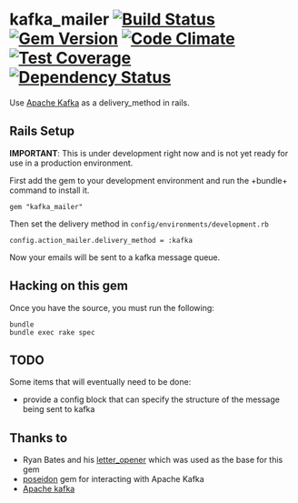 # kafka_mailer [![Build Status](https://travis-ci.org/ejhayes/kafka_mailer.svg?branch=master)](https://travis-ci.org/ejhayes/kafka_mailer) [![Gem Version](https://badge.fury.io/rb/kafka_mailer.svg)](http://badge.fury.io/rb/kafka_mailer) [![Code Climate](https://codeclimate.com/github/ejhayes/kafka_mailer/badges/gpa.svg)](https://codeclimate.com/github/ejhayes/kafka_mailer) [![Test Coverage](https://codeclimate.com/github/ejhayes/kafka_mailer/badges/coverage.svg)](https://codeclimate.com/github/ejhayes/kafka_mailer) [![Dependency Status](https://gemnasium.com/ejhayes/kafka_mailer.svg)](https://gemnasium.com/ejhayes/kafka_mailer) 

Use [Apache Kafka](http://kafka.apache.org/) as a delivery_method in rails.

## Rails Setup

**IMPORTANT**: This is under development right now and is not yet ready for use in a production environment.

First add the gem to your development environment and run the +bundle+ command to install it.

    gem "kafka_mailer"

Then set the delivery method in `config/environments/development.rb`

    config.action_mailer.delivery_method = :kafka

Now your emails will be sent to a kafka message queue.

## Hacking on this gem

Once you have the source, you must run the following:

    bundle
    bundle exec rake spec

## TODO

Some items that will eventually need to be done:

- provide a config block that can specify the structure of the message being sent to kafka


## Thanks to

- Ryan Bates and his [letter_opener](https://github.com/ryanb/letter_opener) which was used as the base for this gem
- [poseidon](https://github.com/bpot/poseidon) gem for interacting with Apache Kafka
- [Apache kafka](http://kafka.apache.org/)